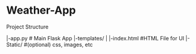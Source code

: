 # Weather-App

Project Structure

|-app.py    # Main Flask App
|-templates/
|   |-index.html    #HTML File for UI
|-Static/   #(optional) css, images, etc